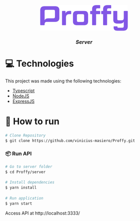 <div align="center">

<img src="https://github.com/vinicius-masiero/Proffy/blob/master/.github/logo.png" alt="Proffy" width="280"/>

### _**Server**_
</div>

# :computer: Technologies
This project was made using the following technologies:
<ul>
  <li><a href="https://www.typescriptlang.org/">Typescript</a></li>
  <li><a href="https://nodejs.org/en/">NodeJS</a></li>
  <li><a href="https://expressjs.com/">ExpressJS</a></li>
</ul>

# :construction_worker: How to run
```bash
# Clone Repository
$ git clone https://github.com/vinicius-masiero/Proffy.git
```
### 📦 Run API

```bash
# Go to server folder
$ cd Proffy/server

# Install dependencies
$ yarn install

# Run application
$ yarn start
```
Access API at http://localhost:3333/
